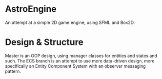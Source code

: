 # AstroEngine
An attempt at a simple 2D game engine, using SFML and Box2D.

# Design & Structure
Master is an OOP design, using manager classes for entities and states and such. The ECS branch is an attempt to use more data-driven
design, more specifically an Entity Component System with an observer messaging pattern.
